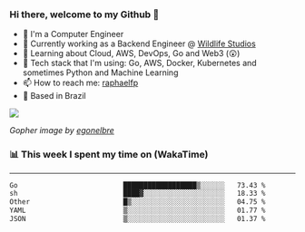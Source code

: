 ### Hi there, welcome to my Github 👋

- 📖 I'm a Computer Engineer
- 🔭 Currently working as a Backend Engineer @ [Wildlife Studios](https://wildlifestudios.com/)
- 🌱 Learning about Cloud, AWS, DevOps, Go and Web3 (😲)
- 🚀 Tech stack that I'm using: Go, AWS, Docker, Kubernetes and sometimes Python and Machine Learning
- 📫 How to reach me: [raphaelfp](https://linkedin.com/in/raphaelfp)
- 🏡 Based in Brazil

![](https://github.com/raphaelfp/gophers/blob/master/.thumb/animation/morning-coffee-3x.gif)

*Gopher image by [egonelbre](https://github.com/egonelbre/)*

### 📊 This week I spent my time on (WakaTime)

---

<!--START_SECTION:waka-->

```txt
Go                          ██████████████████▒░░░░░░   73.43 %
sh                          ████▓░░░░░░░░░░░░░░░░░░░░   18.33 %
Other                       █▒░░░░░░░░░░░░░░░░░░░░░░░   04.75 %
YAML                        ▒░░░░░░░░░░░░░░░░░░░░░░░░   01.77 %
JSON                        ▒░░░░░░░░░░░░░░░░░░░░░░░░   01.37 %
```

<!--END_SECTION:waka-->
